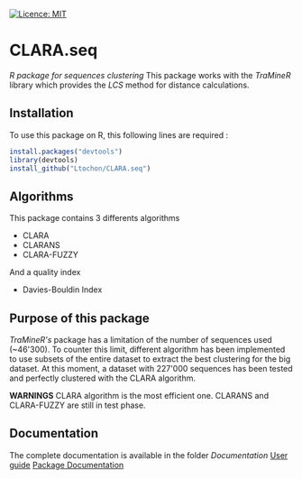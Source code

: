 [![Licence: MIT](https://img.shields.io/badge/Licence-MIT-yellow.svg)](https://opensource.org/licenses/MIT)
# CLARA.seq
*R package for sequences clustering*
This package works with the *TraMineR* library which provides the *LCS* method for distance calculations.

## Installation
To use this package on R, this following lines are required :
```R
install.packages("devtools")
library(devtools)
install_github("Ltochon/CLARA.seq")
```

## Algorithms
This package contains 3 differents algorithms
- CLARA
- CLARANS
- CLARA-FUZZY

And a quality index 
- Davies-Bouldin Index

## Purpose of this package
*TraMineR's* package has a limitation of the number of sequences used (~46'300). To counter this limit, different algorithm has been implemented to use subsets of the entire dataset to extract the best clustering for the big dataset.
At this moment, a dataset with 227'000 sequences has been tested and perfectly clustered with the CLARA algorithm.

**WARNINGS** CLARA algorithm is the most efficient one. CLARANS and CLARA-FUZZY are still in test phase.   

## Documentation
The complete documentation is available in the folder *Documentation*
[User guide](https://github.com/Ltochon/CLARA.seq/blob/master/Documentation/user_guide.pdf)
[Package Documentation](https://github.com/Ltochon/CLARA.seq/blob/master/Documentation/CLARA.seq_0.1.0.pdf)
